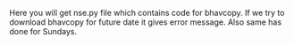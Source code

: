 Here you will get nse.py file which contains code for bhavcopy. If we try to download bhavcopy for future date it gives error message. Also same has done for Sundays.
